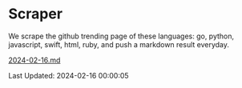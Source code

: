 # Scraper

We scrape the github trending page of these languages: go, python, javascript, swift, html, ruby, and push a markdown result everyday.

[2024-02-16.md](https://github.com/henson/Scraper/blob/master/2024-02-16.md)

Last Updated: 2024-02-16 00:00:05